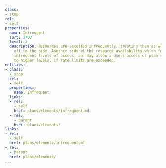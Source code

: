 ```yaml
---
class:
- stop
rel:
- self
properties:
  name: Infrequent
  sort: 3703
  level: 2
  description: Resources are accessed infrequently, treating them as warehoused, or
    off to the side. Another side of the resource availability which focuses on these
    infrequent levels of access, and may allow a users access or plan shift from infrequent,
    to higher levels, if rate limits are exceeded.
entities:
- class:
  - stop
  rel:
  - self
  properties:
    name: Infrequent
  links:
  - rel:
    - self
    href: plans/elements/infrequent.md
  - rel:
    - parent
    href: plans/elements/
links:
- rel:
  - self
  href: plans/elements/infrequent.md
- rel:
  - parent
  href: plans/elements/
...
```

